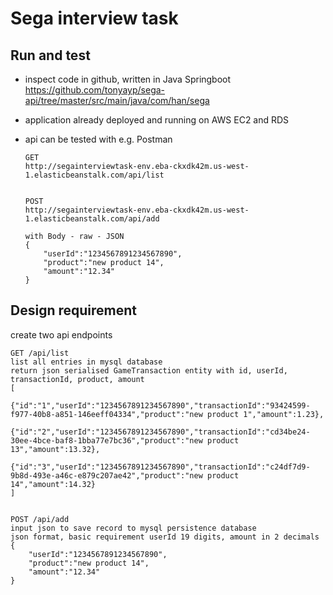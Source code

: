 # Sega interview task

## Run and test
- inspect code in github, written in Java Springboot https://github.com/tonyayp/sega-api/tree/master/src/main/java/com/han/sega
- application already deployed and running on AWS EC2 and RDS
- api can be tested with e.g. Postman

    ```
    GET
    http://segainterviewtask-env.eba-ckxdk42m.us-west-1.elasticbeanstalk.com/api/list
    
    
    POST
    http://segainterviewtask-env.eba-ckxdk42m.us-west-1.elasticbeanstalk.com/api/add  
    
    with Body - raw - JSON
    {
        "userId":"1234567891234567890", 
        "product":"new product 14",
        "amount":"12.34"
    }
    ```
    
## Design requirement

create two api endpoints

    GET /api/list
    list all entries in mysql database
    return json serialised GameTransaction entity with id, userId, transactionId, product, amount
    [
        {"id":"1","userId":"1234567891234567890","transactionId":"93424599-f977-40b8-a851-146eeff04334","product":"new product 1","amount":1.23},
        {"id":"2","userId":"1234567891234567890","transactionId":"cd34be24-30ee-4bce-baf8-1bba77e7bc36","product":"new product 13","amount":13.32},
        {"id":"3","userId":"1234567891234567890","transactionId":"c24df7d9-9b8d-493e-a46c-e879c207ae42","product":"new product 14","amount":14.32}
    ]
    
    
    POST /api/add
    input json to save record to mysql persistence database
    json format, basic requirement userId 19 digits, amount in 2 decimals
    {
        "userId":"1234567891234567890", 
        "product":"new product 14",
        "amount":"12.34"
    }
